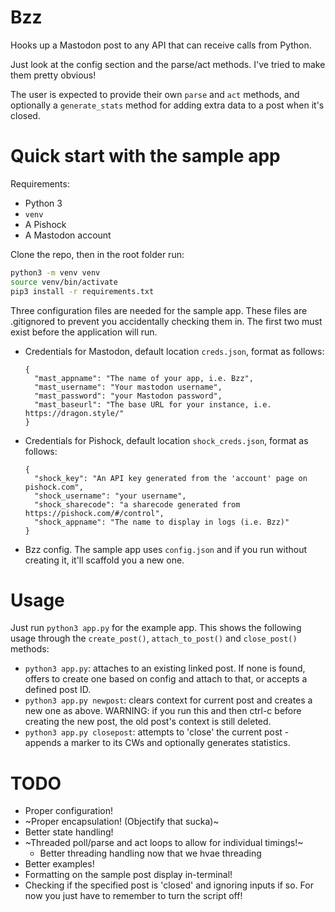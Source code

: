 # Bzz

Hooks up a Mastodon post to any API that can receive calls from Python.

Just look at the config section and the parse/act methods. I've tried to make them pretty obvious!

The user is expected to provide their own `parse` and `act` methods, and optionally a `generate_stats` method for adding extra data to a post when it's closed.

# Quick start with the sample app
Requirements:
- Python 3
- `venv`
- A Pishock
- A Mastodon account

Clone the repo, then in the root folder run:
```bash
python3 -m venv venv
source venv/bin/activate
pip3 install -r requirements.txt
```

Three configuration files are needed for the sample app. These files are .gitignored to prevent you accidentally checking them in. The first two must exist before the application will run.

- Credentials for Mastodon, default location `creds.json`, format as follows:
  ```
  {
    "mast_appname": "The name of your app, i.e. Bzz",
    "mast_username": "Your mastodon username",
    "mast_password": "your Mastodon password",
    "mast_baseurl": "The base URL for your instance, i.e. https://dragon.style/"
  }

  ```
- Credentials for Pishock, default location `shock_creds.json`, format as follows:
  ```
  {
    "shock_key": "An API key generated from the 'account' page on pishock.com",
    "shock_username": "your username",
    "shock_sharecode": "a sharecode generated from https://pishock.com/#/control",
    "shock_appname": "The name to display in logs (i.e. Bzz)"
  }
  ```
- Bzz config. The sample app uses `config.json` and if you run without creating it, it'll scaffold you a new one.

# Usage
Just run `python3 app.py` for the example app. This shows the following usage through the `create_post()`, `attach_to_post()` and `close_post()` methods:
- `python3 app.py`: attaches to an existing linked post. If none is found, offers to create one based on config and attach to that, or accepts a defined post ID.
- `python3 app.py newpost`: clears context for current post and creates a new one as above. WARNING: if you run this and then ctrl-c before creating the new post, the old post's context is still deleted.
- `python3 app.py closepost`: attempts to 'close' the current post - appends a marker to its CWs and optionally generates statistics.

# TODO
- Proper configuration!
- ~Proper encapsulation! (Objectify that sucka)~
- Better state handling!
- ~Threaded poll/parse and act loops to allow for individual timings!~
  - Better threading handling now that we hvae threading
- Better examples!
- Formatting on the sample post display in-terminal!
- Checking if the specified post is 'closed' and ignoring inputs if so. For now you just have to remember to turn the script off!
